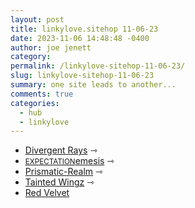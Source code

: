```yaml
---
layout: post
title: linkylove.sitehop 11-06-23
date: 2023-11-06 14:48:48 -0400
author: joe jenett
category: 
permalink: /linkylove-sitehop-11-06-23/
slug: linkylove-sitehop-11-06-23
summary: one site leads to another...
comments: true
categories:
  - hub
  - linkylove
---
```

<ul class="linkylove">
	<li><a title="Divergent Rays" href="https://divergentrays.com/">Divergent Rays</a> <span title="led to site shown below">⇾</span></li>
	<li><a title="EXPECTATIONemesis" href="https://expectationemesis.net/"><small>EXPECTATION</small>emesis</a> <span title="led to site shown below">⇾</span></li>
	<li><a title="Prismatic-Realm 4.5" href="https://prismatic-realm.net/">Prismatic-Realm</a> <span title="led to site shown below">⇾</span></li>
	<li><a title="†Tainted Wingz†" href="https://taintedwings.xyz/">Tainted Wingz</a> <span title="led to site shown below">⇾</span></li>
	<li><a title="Red Velvet - definitely NOT a diary" href="https://redvelvet.cc/">Red Velvet</a></li>
</ul>
<a href="https://brid.gy/publish/mastodon"></a>